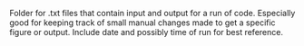 Folder for .txt files that contain input and output for a run of code. Especially good for keeping track of small manual changes made to get a specific figure or output. Include date and possibly time of run for best reference.
